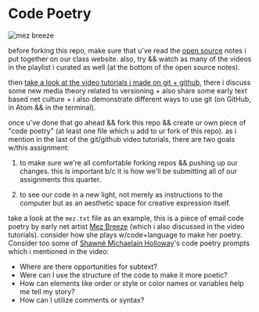 # Code Poetry

![mez breeze](https://d1v7jayx2s9clc.cloudfront.net/user/pages/08.mez-breeze/Screen%20Shot%202016-12-15%20at%2012.54.52%20PM.png)

before forking this repo, make sure that u've read the [open source](https://netart.rocks/uchicago/netart2/open-source.html) notes i put together on our class website. also, try && watch as many of the videos in the playlist i curated as well (at the bottom of the open source notes).

then [take a look at the video tutorials i made on git + github](https://www.youtube.com/playlist?list=PLoQrXDiSBWYGFfbXdY55DfpyZyZavjSAz), there i discuss some new media theory related to versioning + also share some early text based net culture + i also demonstrate different ways to use git (on GitHub, in Atom && in the terminal).

once u've done that go ahead && fork this repo && create ur own piece of "code poetry" (at least one file which u add to ur fork of this repo). as i mention in the last of the git/github video tutorials, there are two goals w/this assignment:

1. to make sure we're all comfortable forking repos && pushing up our changes. this is important b/c it is how we'll be submitting all of our assignments this quarter.

2. to see our code in a new light, not merely as instructions to the computer but as an aesthetic space for creative expression itself.

take a look at the `mez.txt` file as an example, this is a piece of email code poetry by early net artist [Mez Breeze](https://anthology.rhizome.org/mez-breeze) (which i also discussed in the video tutorials). consider how she plays w/code+language to make her poetry. Consider too some of [Shawné Michaelain Holloway](https://www.shawnemichaelainholloway.com/)'s code poetry prompts which i mentioned in the video:

- Where are there opportunities for subtext?
- Were can I use the structure of the code to make it more poetic?
- How can elements like order or style or color names or variables help me tell my story? 
- How can I utilize comments or syntax? 


